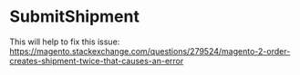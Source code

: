# SubmitShipment

This will help to fix this issue:
https://magento.stackexchange.com/questions/279524/magento-2-order-creates-shipment-twice-that-causes-an-error
